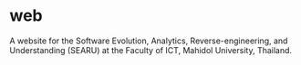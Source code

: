 # web
A website for the Software Evolution, Analytics, Reverse-engineering, and Understanding (SEARU) at the Faculty of ICT, Mahidol University, Thailand.
